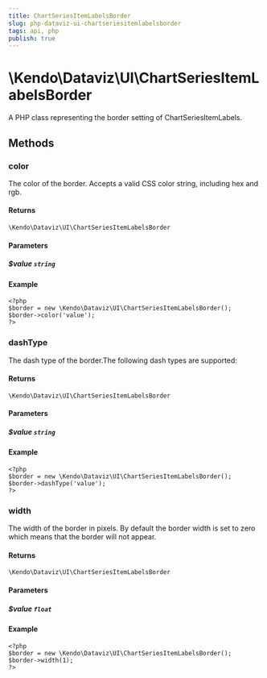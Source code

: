 ```yaml
---
title: ChartSeriesItemLabelsBorder
slug: php-dataviz-ui-chartseriesitemlabelsborder
tags: api, php
publish: true
---
```


# \Kendo\Dataviz\UI\ChartSeriesItemLabelsBorder

A PHP class representing the border setting of ChartSeriesItemLabels.


## Methods

### color
The color of the border. Accepts a valid CSS color string, including hex and rgb.

#### Returns
`\Kendo\Dataviz\UI\ChartSeriesItemLabelsBorder`

#### Parameters

##### $value `string`



#### Example 
    <?php
    $border = new \Kendo\Dataviz\UI\ChartSeriesItemLabelsBorder();
    $border->color('value');
    ?>

### dashType
The dash type of the border.The following dash types are supported:

#### Returns
`\Kendo\Dataviz\UI\ChartSeriesItemLabelsBorder`

#### Parameters

##### $value `string`



#### Example 
    <?php
    $border = new \Kendo\Dataviz\UI\ChartSeriesItemLabelsBorder();
    $border->dashType('value');
    ?>

### width
The width of the border in pixels. By default the border width is set to zero which means that the border will not appear.

#### Returns
`\Kendo\Dataviz\UI\ChartSeriesItemLabelsBorder`

#### Parameters

##### $value `float`



#### Example 
    <?php
    $border = new \Kendo\Dataviz\UI\ChartSeriesItemLabelsBorder();
    $border->width(1);
    ?>

